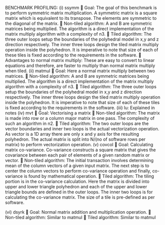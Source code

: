 BENCHMARK PROFILING:
(i)	ssymm
	Goal: The goal of this benchmark is to perform symmetric matrix multiplication. A symmetric matrix is a square matrix which is equivalent to its transpose. The elements are symmetric to the diagonal of the matrix.
	Non-tiled algorithm: A and B are symmetric matrices being multiplied. The algorithm is a direct implementation of the matrix multiply algorithm with a complexity of n3.
	Tiled algorithm: The three outer loops setup the boundaries of the polyhedral model in x,y and z direction respectively. The inner three loops design the tiled matrix multiply operation inside the polyhedron. It is imperative to note that size of each of these tiles is fixed according to the requirements in the software. 
	Advantages to normal matrix multiply: These are easy to convert to linear equations and therefore, are faster to multiply than normal matrix multiply when tiled.
(ii)	  matmul
	Goal: Here a normal matrix multiply between two matrices. 
	Non-tiled algorithm: A and B are symmetric matrices being multiplied. The algorithm is a direct implementation of the matrix multiply algorithm with a complexity of n3.
	Tiled algorithm: The three outer loops setup the boundaries of the polyhedral model in x,y and z direction respectively. The inner three loops design the tiled matrix multiply operation inside the polyhedron. It is imperative to note that size of each of these tiles is fixed according to the requirements in the software.
(iii)	lu: Explained in notes
(iv)	mvt
	Goal: Vectorising a matrix 
	Non-tiled algorithm: The matrix is made into row or a column major matrix in one pass. The complexity of such an algorithm in n2.
	Tiled algorithm: The two outer loops are the vector boundaries and inner two loops is the actual vectorization operation. As vector is a 1D array there are only x and y axis for the resulting polyhedron. The actual matrix is split into N/(no of software rows per matrix) to perform vectorization operation.
(v)	covcol
	Goal: Calculating matrix co-variance. Co-variance constructs a square matrix that gives the covariance between each pair of elements of a given random matrix or vector.
	Non-tiled algorithm: The initial transaction involves determining mean of the column vectors of a given input matrix. The next step is to center the column vectors to perform co-variance operation and finally, co-variance is found by mathematical operation. 
	Tiled algorithm: The tiling portion is in the co-variance calculation. Here the matrix is divided into upper and lower triangle polyhedron and each of the upper and lower triangle bounds are defined in the outer loops. The inner two loops is for calculating the co-variance matrix. The size of a tile is pre-defined as per software.

(vi)	dsyrk
	Goal: Normal matrix addition and multiplication operation.
	Non-tiled algorithm: Similar to matmul
	Tiled algorithm: Similar to matmul
